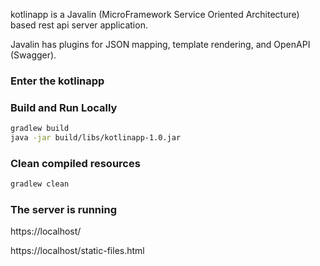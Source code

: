 
kotlinapp is a Javalin (MicroFramework Service Oriented Architecture) based rest api server application.

Javalin has plugins for JSON mapping, template rendering, and OpenAPI (Swagger).

### Enter the kotlinapp

### Build and Run Locally

```bash
gradlew build
java -jar build/libs/kotlinapp-1.0.jar
```
### Clean compiled resources

```bash
gradlew clean
```

### The server is running

https://localhost/

https://localhost/static-files.html


